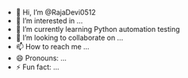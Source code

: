 - 👋 Hi, I’m @RajaDevi0512
- 👀 I’m interested in ...
- 🌱 I’m currently learning Python automation testing
- 💞️ I’m looking to collaborate on ...
- 📫 How to reach me ...
- 😄 Pronouns: ...
- ⚡ Fun fact: ...

<!---
RajaDevi0512/RajaDevi0512 is a ✨ special ✨ repository because its `README.md` (this file) appears on your GitHub profile.
You can click the Preview link to take a look at your changes.
--->
